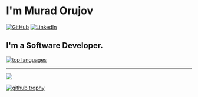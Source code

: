 # I'm Murad Orujov

[![GitHub](https://img.shields.io/badge/GitHub-Profile-blue?style=flat-square&logo=github)](https://github.com/MurdexES)
[![LinkedIn](https://img.shields.io/badge/LinkedIn-Profile-blue?style=flat-square&logo=linkedin)]([linkedin.com/in/akber-sharifov-654743253](https://www.linkedin.com/in/murad-orujov-847a19278/))

## **I'm a Software Developer.**
[![top languages](https://github-readme-stats.vercel.app/api/top-langs/?username=MurdexES&theme=blue-green)](https://github.com/anuraghazra/github-readme-stats)

<hr/>

<a href="https://github.com/MurdexES">
  <img src="https://github-readme-stats.vercel.app/api?username=MurdexES&show_icons=true&hide=stars" />
</a>

[![github trophy](https://github-profile-trophy.vercel.app/?username=MurdexES&row=1)](https://github.com/ryo-ma/github-profile-trophy)
